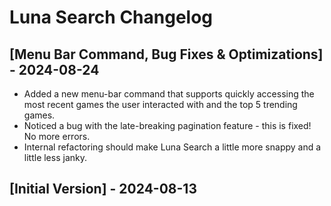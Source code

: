 # Luna Search Changelog

## [Menu Bar Command, Bug Fixes & Optimizations] - 2024-08-24

- Added a new menu-bar command that supports quickly accessing the most recent games the user interacted with and the top 5 trending games.
- Noticed a bug with the late-breaking pagination feature - this is fixed! No more errors.
- Internal refactoring should make Luna Search a little more snappy and a little less janky.

## [Initial Version] - 2024-08-13
